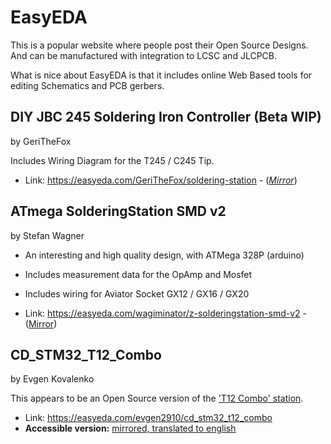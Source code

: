 # EasyEDA

This is a popular website where people post their Open Source Designs. And can be manufactured with integration to LCSC and JLCPCB.

What is nice about EasyEDA is that it includes online Web Based tools for editing Schematics and PCB gerbers.


## DIY JBC 245 Soldering Iron Controller (Beta WIP)

by GeriTheFox

Includes Wiring Diagram for the T245 / C245 Tip.

* Link: https://easyeda.com/GeriTheFox/soldering-station - ([*Mirror*](https://htmlpreview.github.io/?https://media.githubusercontent.com/media/dreamcat4/t12-t245-controllers-docs/master/research/easyeda/DIY%20JBC%20245%20Soldering%20Iron%20Controller%20(Beta%20WIP)%20-_%20EasyEDA%20(2020-07-05%2022_46_02).html))

## ATmega SolderingStation SMD v2

by Stefan Wagner

* An interesting and high quality design, with ATMega 328P (arduino)
* Includes measurement data for the OpAmp and Mosfet
* Includes wiring for Aviator Socket GX12 / GX16 / GX20

* Link: https://easyeda.com/wagiminator/z-solderingstation-smd-v2 - ([Mirror](https://htmlpreview.github.io/?https://media.githubusercontent.com/media/dreamcat4/t12-t245-controllers-docs/master/research/easyeda/ATmega%20SolderingStation%20SMD%20v2%20-_%20EasyEDA%20(2020-07-05%2022_46_34).html))

## CD_STM32_T12_Combo

by Evgen Kovalenko

This appears to be an Open Source version of the ['T12 Combo' station](/controllers/stm32-t12-oled/combo).

* Link: https://easyeda.com/evgen2910/cd_stm32_t12_combo
* **Accessible version:** [mirrored, translated to english](https://htmlpreview.github.io/?https://media.githubusercontent.com/media/dreamcat4/t12-t245-controllers-docs/master/research/easyeda/CD_STM32_T12_Combo%20-%20EasyEDA%20(2020-07-05%2023_06_41).html)



